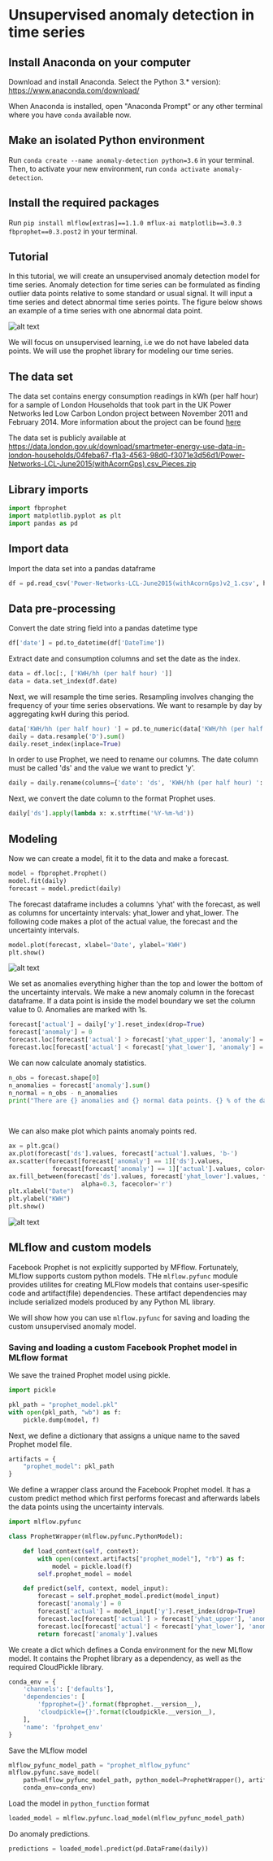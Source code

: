 # Unsupervised anomaly detection in time series


## Install Anaconda on your computer

Download and install Anaconda. Select the Python 3.* version):
https://www.anaconda.com/download/

When Anaconda is installed, open "Anaconda Prompt" or any other terminal where you have ```conda``` available now.

## Make an isolated Python environment
Run ```conda create --name anomaly-detection python=3.6``` in your terminal.
Then, to activate your new environment, run ```conda activate anomaly-detection```.


##  Install the required packages

Run ```pip install mlflow[extras]==1.1.0 mflux-ai matplotlib==3.0.3  fbprophet==0.3.post2```  in your terminal.

## Tutorial

In this tutorial, we will create an unsupervised anomaly detection model for time series. Anomaly detection for time series can be formulated as finding outlier data points relative to some standard or usual signal.
It will input a time series and detect abnormal time series points. The figure below shows
an example of a time series with one abnormal data point.

 ![alt text](abnormal.png "test")

We will focus on unsupervised learning, i.e we do not have labeled data points. We will use
the prophet library for modeling our time series.

## The data set

The data set contains  energy consumption readings in kWh (per half hour) for a sample of London Households that took part in the
UK Power Networks led Low Carbon London project between November 2011 and February 2014. More information about the project can be found
 [here](https://data.london.gov.uk/dataset/smartmeter-energy-use-data-in-london-households?resource=3527bf39-d93e-4071-8451-df2ade1ea4f2)

The data set is publicly available at https://data.london.gov.uk/download/smartmeter-energy-use-data-in-london-households/04feba67-f1a3-4563-98d0-f3071e3d56d1/Power-Networks-LCL-June2015(withAcornGps).csv_Pieces.zip

## Library imports
```python
import fbprophet
import matplotlib.pyplot as plt
import pandas as pd
```

## Import data
Import the data set into a pandas dataframe
```python
df = pd.read_csv('Power-Networks-LCL-June2015(withAcornGps)v2_1.csv', header=0)

```

## Data pre-processing

Convert the date string field into a pandas datetime type
```python
df['date'] = pd.to_datetime(df['DateTime'])
```

Extract date and consumption columns and set the date as the index.


```python
data = df.loc[:, ['KWH/hh (per half hour) ']]
data = data.set_index(df.date)
```

Next, we will resample the time series. Resampling involves changing the frequency of your time series observations.
We want to resample by day by aggregating kwH during this period.


```python
data['KWH/hh (per half hour) '] = pd.to_numeric(data['KWH/hh (per half hour) '], downcast='float', errors='coerce')
daily = data.resample('D').sum()
daily.reset_index(inplace=True)
```

In order to use Prophet, we need to rename our columns. The date column must be called 'ds'
and the value we want to predict 'y'.

```python
daily = daily.rename(columns={'date': 'ds', 'KWH/hh (per half hour) ': 'y'})
```

Next, we convert the date column to the format Prophet uses.

```python
daily['ds'].apply(lambda x: x.strftime('%Y-%m-%d'))
```

## Modeling
Now we can create a model, fit it to the data and make a forecast.

```python
model = fbprophet.Prophet()
model.fit(daily)
forecast = model.predict(daily)
```


The forecast dataframe includes a columns 'yhat' with the forecast, as well as
columns for uncertainty intervals: yhat_lower and yhat_lower. The following
code makes a plot of the actual value, the forecast and the uncertainty intervals.

```python
model.plot(forecast, xlabel='Date', ylabel='KWH')
plt.show()
```
 ![alt text](forecast.png "forecast")


We set as anomalies everything higher than the top and lower the bottom of the uncertainty intervals.
We make a new anomaly column in the forecast dataframe. If a data point is inside the model boundary
we set the column value to 0. Anomalies are marked with 1s.

```python
forecast['actual'] = daily['y'].reset_index(drop=True)
forecast['anomaly'] = 0
forecast.loc[forecast['actual'] > forecast['yhat_upper'], 'anomaly'] = 1
forecast.loc[forecast['actual'] < forecast['yhat_lower'], 'anomaly'] = 1
```


We can now calculate anomaly statistics.

```python
n_obs = forecast.shape[0]
n_anomalies = forecast['anomaly'].sum()
n_normal = n_obs - n_anomalies
print("There are {} anomalies and {} normal data points. {} % of the data points are anomalies.".format(n_anomalies,
                                                                                                        n_normal,
                                                                                                        int((n_anomalies / n_normal) * 100)))                                                                                                        n_normal,
```


We can also make plot which paints anomaly points red.
```python
ax = plt.gca()
ax.plot(forecast['ds'].values, forecast['actual'].values, 'b-')
ax.scatter(forecast[forecast['anomaly'] == 1]['ds'].values,
            forecast[forecast['anomaly'] == 1]['actual'].values, color='red')
ax.fill_between(forecast['ds'].values, forecast['yhat_lower'].values, forecast['yhat_upper'].values,
                    alpha=0.3, facecolor='r')
plt.xlabel("Date")
plt.ylabel("KWH")
plt.show()
```
 ![alt text](anomaly_plot.png "Anomalies")

## MLflow and custom models

Facebook Prophet is not explicitly supported by MFflow. Fortunately, MLflow supports custom python models.
THe ``mlflow.pyfunc`` module provides utilites for creating MLFlow models
that contains user-spesific code and artifact(file) dependencies.
These artifact dependencies may include serialized models produced by any Python ML library.

We will show how you can use ```mlflow.pyfunc``` for saving and loading the custom
unsupervised anomaly model.



### Saving and loading a custom Facebook Prophet model in MLflow format

We save the trained Prophet model using pickle.
```python
import pickle

pkl_path = "prophet_model.pkl"
with open(pkl_path, "wb") as f:
    pickle.dump(model, f)
```

Next, we define a dictionary that assigns a unique name to the saved Prophet model file.

```python
artifacts = {
    "prophet_model": pkl_path
}
```

We define a wrapper class around the Facebook Prophet model. It has a custom
predict method which first performs forecast and afterwards labels the
data points using the uncertainty intervals.

```python
import mlflow.pyfunc

class ProphetWrapper(mlflow.pyfunc.PythonModel):

    def load_context(self, context):
        with open(context.artifacts["prophet_model"], "rb") as f:
            model = pickle.load(f)
        self.prophet_model = model

    def predict(self, context, model_input):
        forecast = self.prophet_model.predict(model_input)
        forecast['anomaly'] = 0
        forecast['actual'] = model_input['y'].reset_index(drop=True)
        forecast.loc[forecast['actual'] > forecast['yhat_upper'], 'anomaly'] = 1
        forecast.loc[forecast['actual'] < forecast['yhat_lower'], 'anomaly'] = 1
        return forecast['anomaly'].values
```

We create a dict which defines a Conda environment for the new MLflow model.
It contains the Prophet library as a dependency, as well as the required CloudPickle library.

```python
conda_env = {
    'channels': ['defaults'],
    'dependencies': [
        'fpprophet={}'.format(fbprophet.__version__),
        'cloudpickle={}'.format(cloudpickle.__version__),
    ],
    'name': 'fprohpet_env'
}
```

Save the MLflow model

```python
mlflow_pyfunc_model_path = "prophet_mlflow_pyfunc"
mlflow.pyfunc.save_model(
    path=mlflow_pyfunc_model_path, python_model=ProphetWrapper(), artifacts=artifacts,
    conda_env=conda_env)
```
Load the model in ```python_function``` format

```python
loaded_model = mlflow.pyfunc.load_model(mlflow_pyfunc_model_path)
```

Do anomaly predictions.
```python
predictions = loaded_model.predict(pd.DataFrame(daily))
```
